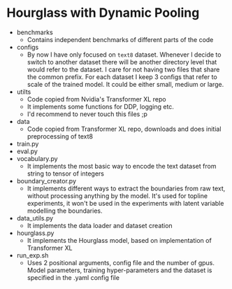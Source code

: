 # Hourglass with Dynamic Pooling

- benchmarks
	- Contains independent benchmarks of different parts of the code
- configs
	- By now I have only focused on `text8` dataset. Whenever I decide to switch to another dataset there will be another directory level that would refer to the dataset. I care for not having two files that share the common prefix.  For each dataset I keep 3 configs that refer to scale of the trained model. It could be either small, medium or large.
- utilts
	- Code copied from Nvidia's Transformer XL repo
	- It implements some functions for DDP, logging etc. 
	- I'd recommend to never touch this files ;p
- data
	- Code copied from Transformer XL repo, downloads and does initial preprocessing of text8
- train.py
- eval.py
- vocabulary.py
	- It implements the most basic way to encode the text dataset from string to tensor of integers
- boundary_creator.py
	- It implements different ways to extract the boundaries from raw text, without processing anything by the model. It's used for topline experiments, it won't be used in the experiments with latent variable modelling the boundaries. 
- data_utils.py
	- It implements the data loader and dataset creation
- hourglass.py
	- It implements the Hourglass model, based on implementation of Transformer XL
- run_exp.sh
	- Uses 2 positional arguments, config file and the number of gpus. Model parameters, training hyper-parameters and the dataset is specified in the .yaml config file
